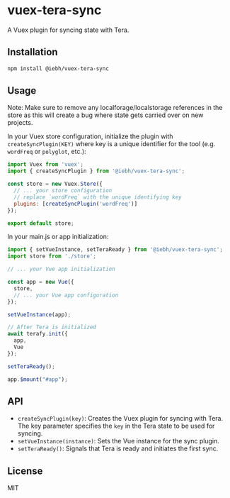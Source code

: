 # vuex-tera-sync

A Vuex plugin for syncing state with Tera.

## Installation

```bash
npm install @iebh/vuex-tera-sync
```

## Usage

Note: Make sure to remove any localforage/localstorage references in the store as this will create a bug where state gets carried over on new projects.

In your Vuex store configuration, initialize the plugin with `createSyncPlugin(KEY)` where key is a unique identifier for the tool (e.g. `wordFreq` or `polyglot`, etc.):

```javascript
import Vuex from 'vuex';
import { createSyncPlugin } from '@iebh/vuex-tera-sync';

const store = new Vuex.Store({
  // ... your store configuration
  // replace `wordFreq` with the unique identifying key
  plugins: [createSyncPlugin('wordFreq')]
});

export default store;
```

In your main.js or app initialization:

```javascript
import { setVueInstance, setTeraReady } from '@iebh/vuex-tera-sync';
import store from './store';

// ... your Vue app initialization

const app = new Vue({
  store,
  // ... your Vue app configuration
});

setVueInstance(app);

// After Tera is initialized
await terafy.init({
  app,
  Vue
});

setTeraReady();

app.$mount("#app");
```

## API

- `createSyncPlugin(key)`: Creates the Vuex plugin for syncing with Tera. The key parameter specifies the `key` in the Tera state to be used for syncing.
- `setVueInstance(instance)`: Sets the Vue instance for the sync plugin.
- `setTeraReady()`: Signals that Tera is ready and initiates the first sync.

## License

MIT
